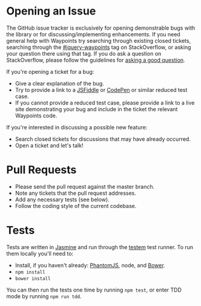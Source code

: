 # Opening an Issue

The GitHub issue tracker is exclusively for opening demonstrable bugs with the library or for discussing/implementing enhancements. If you need general help with Waypoints try searching through existing closed tickets, searching through the [#jquery-waypoints](https://stackoverflow.com/questions/tagged/jquery-waypoints) tag on StackOverflow, or asking your question there using that tag. If you do ask a question on StackOverflow, please follow the guidelines for [asking a good question](https://stackoverflow.com/help/how-to-ask).

If you're opening a ticket for a bug:

- Give a clear explanation of the bug.
- Try to provide a link to a [JSFiddle](https://jsfiddle.net/) or [CodePen](https://codepen.io/) or similar reduced test case.
- If you cannot provide a reduced test case, please provide a link to a live site demonstrating your bug and include in the ticket the relevant Waypoints code.

If you're interested in discussing a possible new feature:

- Search closed tickets for discussions that may have already occurred.
- Open a ticket and let's talk!

# Pull Requests

- Please send the pull request against the master branch.
- Note any tickets that the pull request addresses.
- Add any necessary tests (see below).
- Follow the coding style of the current codebase.

# Tests

Tests are written in [Jasmine](https://jasmine.github.io/) and run through the [testem](https://github.com/airportyh/testem) test runner. To run them locally you'll need to:

- Install, if you haven't already: [PhantomJS](https://phantomjs.org/), node, and [Bower](bower.io).
- `npm install`
- `bower install`

You can then run the tests one time by running `npm test`, or enter TDD mode by running `npm run tdd`.
